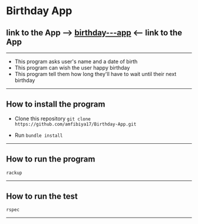 # Birthday App

## link to the App --> [birthday---app]() <-- link to the App
---

- This program asks user's name and a date of birth
- This program can wish the user happy birthday
- This program tell them how long they'll have to wait until their next birthday

---

## How to install the program

- Clone this repository `git clone https://github.com/amfibiya17/Birthday-App.git`

- Run `bundle install`

---

## How to run the program

```shell
rackup
```

---

## How to run the test

```shell
rspec
```

---

